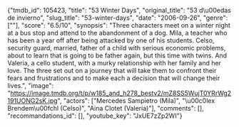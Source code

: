 {"tmdb_id": 105423, "title": "53 Winter Days", "original_title": "53 d\u00edas de invierno", "slug_title": "53-winter-days", "date": "2006-09-26", "genre": [""], "score": "6.5/10", "synopsis": "Three characters meet on a winter night at a bus stop and attend to the abandonment of a dog. Mila, a teacher who has been a year off after being attacked by one of his students. Celso, security guard, married, father of a child with serious economic problems, about to learn that is going to be father again, but this time with twins. And Valeria, a cello student, with a murky relationship with her family and her love. The three set out on a journey that will take them to confront their fears and frustrations and to make each a decision that will change their lives.", "image": "https://image.tmdb.org/t/p/w185_and_h278_bestv2/mZ8SS5WujT0YRrWg2191UONG2sK.jpg", "actors": ["Mercedes Sampietro (Mila)", "\u00c0lex Brendem\u00fchl (Celso)", "Aina Clotet (Valeria)"], "comments": [], "recommandations_id": [], "youtube_key": "JxUE7zZp2WI"}
